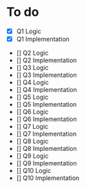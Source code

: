 # To do 
- [x] Q1 Logic
- [x] Q1 Implementation
- [] Q2 Logic
- [] Q2 Implementation
- [] Q3 Logic
- [] Q3 Implementation
- [] Q4 Logic
- [] Q4 Implementation
- [] Q5 Logic
- [] Q5 Implementation
- [] Q6 Logic
- [] Q6 Implementation
- [] Q7 Logic
- [] Q7 Implementation
- [] Q8 Logic
- [] Q8 Implementation
- [] Q9 Logic
- [] Q9 Implementation
- [] Q10 Logic
- [] Q10 Implementation
